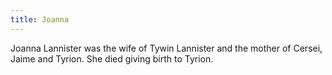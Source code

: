 ```yaml
---
title: Joanna
---
```


Joanna Lannister was the wife of Tywin Lannister and the mother of Cersei, Jaime and Tyrion. She died giving birth to Tyrion.


